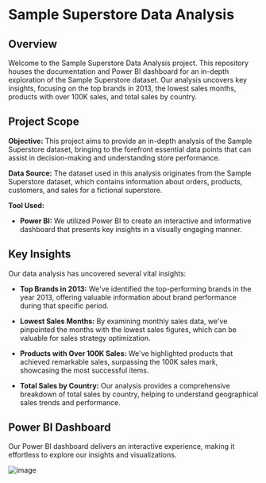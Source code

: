 # Sample Superstore Data Analysis

## Overview

Welcome to the Sample Superstore Data Analysis project. This repository houses the documentation and Power BI dashboard for an in-depth exploration of the Sample Superstore dataset. Our analysis uncovers key insights, focusing on the top brands in 2013, the lowest sales months, products with over 100K sales, and total sales by country.

## Project Scope

**Objective:**
This project aims to provide an in-depth analysis of the Sample Superstore dataset, bringing to the forefront essential data points that can assist in decision-making and understanding store performance.

**Data Source:**
The dataset used in this analysis originates from the Sample Superstore dataset, which contains information about orders, products, customers, and sales for a fictional superstore.

**Tool Used:**
- **Power BI:** We utilized Power BI to create an interactive and informative dashboard that presents key insights in a visually engaging manner.

## Key Insights

Our data analysis has uncovered several vital insights:

- **Top Brands in 2013:** We've identified the top-performing brands in the year 2013, offering valuable information about brand performance during that specific period.

- **Lowest Sales Months:** By examining monthly sales data, we've pinpointed the months with the lowest sales figures, which can be valuable for sales strategy optimization.

- **Products with Over 100K Sales:** We've highlighted products that achieved remarkable sales, surpassing the 100K sales mark, showcasing the most successful items.

- **Total Sales by Country:** Our analysis provides a comprehensive breakdown of total sales by country, helping to understand geographical sales trends and performance.

## Power BI Dashboard

Our Power BI dashboard delivers an interactive experience, making it effortless to explore our insights and visualizations.


![image](https://github.com/yusufsjustit/Sample-Super-Store-Dashboard/assets/125282550/eb4e9306-0020-4309-a7f2-584750196f63)
